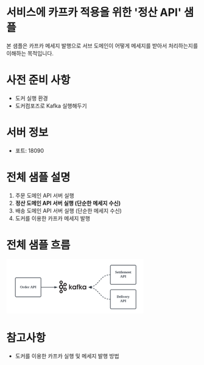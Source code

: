 # 서비스에 카프카 적용을 위한 '정산 API' 샘플
본 샘플은 카프카 메세지 발행으로 서브 도메인이 어떻게 메세지를 받아서 처리하는지를 이해하는 목적입니다.

# 사전 준비 사항
- 도커 실행 환경
- 도커컴포즈로 Kafka 실행해두기

# 서버 정보
- 포트: 18090

# 전체 샘플 설명
1. 주문 도메인 API 서버 실행
2. **정산 도메인 API 서버 실행 (단순한 메세지 수신)** 
3. 배송 도메인 API 서버 실행 (단순한 메세지 수신)
4. 도커를 이용한 카프카 메세지 발행

# 전체 샘플 흐름
![메세지 발행 및 소비 흐름](doc%2Fimages%2Fflow.png)

# 참고사항
- 도커를 이용한 카프카 실행 및 메세지 발행 방법  